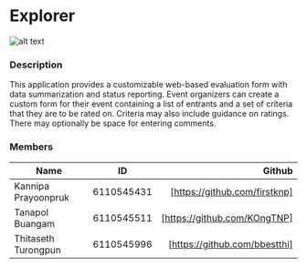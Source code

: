 # Explorer
![alt text](https://i.postimg.cc/JzpcXKtn/logo.png "application logo") 
### Description
This application provides a customizable web-based evaluation form with data summarization and status reporting. Event organizers can create a custom form for their event containing a list of entrants and a set of criteria that they are to be rated on. Criteria may also include guidance on ratings. There may optionally be space for entering comments.
### Members
| Name        | ID          | Github  |
| ------------- |:-------------:| -----:|
| Kannipa Prayoonpruk      | 6110545431 | [https://github.com/firstknp] |
| Tanapol Buangam      | 6110545511      |   [https://github.com/KOngTNP] |
| Thitaseth Turongpun | 6110545996      |    [https://github.com/bbestthi] |